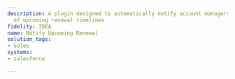 ```yaml
---
description: A plugin designed to automatically notify account managers and stakeholders
  of upcoming renewal timelines.
fidelity: IDEA
name: Notify Upcoming Renewal
solution_tags:
- Sales
systems:
- salesforce

---
```

